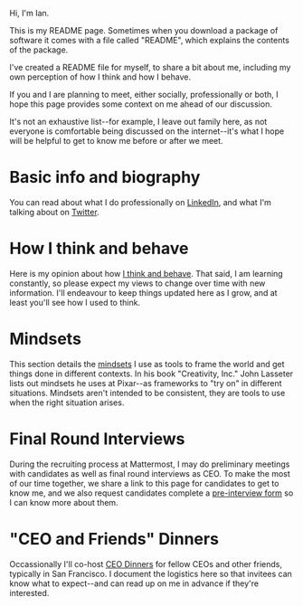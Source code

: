 Hi, I'm Ian. 

This is my README page. Sometimes when you download a package of software it comes with a file called "README", which explains the contents of the package. 

I've created a README file for myself, to share a bit about me, including my own perception of how I think and how I behave. 

If you and I are planning to meet, either socially, professionally or both, I hope this page provides some context on me ahead of our discussion. 

It's not an exhaustive list--for example, I leave out family here, as not everyone is comfortable being discussed on the internet--it's what I hope will be helpful to get to know me before or after we meet. 

# Basic info and biography

You can read about what I do professionally on [LinkedIn](https://www.linkedin.com/in/iantien/), and what I'm talking about on [Twitter](https://twitter.com/iantien). 

# How I think and behave 

Here is my opinion about how [I think and behave](how_i_think). That said, I am learning constantly, so please expect my views to change over time with new information. I'll endeavour to keep things updated here as I grow, and at least you'll see how I used to think. 

# Mindsets

This section details the [mindsets](mindsets) I use as tools to frame the world and get things done in different contexts. In his book "Creativity, Inc." John Lasseter lists out mindsets he uses at Pixar--as frameworks to "try on" in different situations. Mindsets aren't intended to be consistent, they are tools to use when the right situation arises. 

# Final Round Interviews 

During the recruiting process at Mattermost, I may do preliminary meetings with candidates as well as final round interviews as CEO. To make the most of our time together, we share a link to this page for candidates to get to know me, and we also request candidates complete a [pre-interview form](https://goo.gl/forms/l2IjgxumPhTQmKwE2) so I can know more about them. 

# "CEO and Friends" Dinners

Occassionally I'll co-host [CEO Dinners](ceo_dinners) for fellow CEOs and other friends, typically in San Francisco. I document the logistics here so that invitees can know what to expect--and can read up on me in advance if they're interested.  
